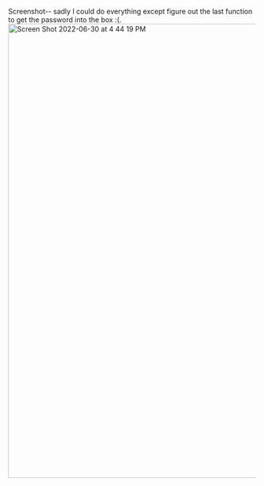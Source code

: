 

Screenshot-- sadly I could do everything except figure out the last function to get the password into the box :(.
<img width="924" alt="Screen Shot 2022-06-30 at 4 44 19 PM" src="https://user-images.githubusercontent.com/106256478/176775224-5a32e1f6-4eb0-4336-93bb-b523095f0a4b.png">
